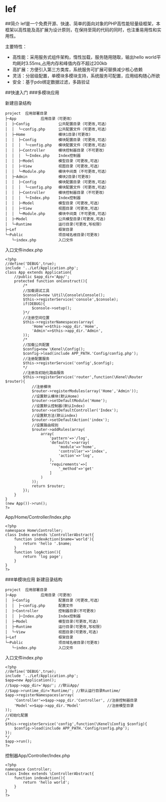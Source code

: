 # lef
##简介
lef是一个免费开源、快速、简单的面向对象的PHP高性能轻量级框架，本框架以高性能及高扩展为设计原则，在保持至简的代码的同时，也注重易用性和实用性。

主要特性：

- 高性能：采用服务式组件架构，惰性加载，服务随用随取，输出hello world平均耗时3.55ms,占用内存和峰值内存不超过200kb
- 高扩展：方便引入第三方类库，系统服务可扩展可替换减少核心依赖
- 灵活：分层级配置，单模块多模块支持，系统服务可配置，应用结构随心所欲
- 安全：基于pdo绑定数据过滤，多路验证

##快速入门
###多模块应用

新建目录结构

    project  应用部署目录
    ├─App           应用目录（可更改）
    │  ├─Config             公共配置目录（可更改,可选）
    │  │  └─config.php      公共配置文件（可更改,可选）
    │  ├─Home               模块1目录(可更改)  
    │  │  ├─Config          模块配置目录（可更改,可选）
    │  │  │  └─config.php   模块配置文件（可更改,可选）
    │  │  ├─Controller      模块控制器目录（不可更改）
    │  │  │  └─Index.php    Index控制器
    │  │  ├─Model           模型目录（可更改,可选）
    │  │  ├─View            视图目录（可更改,可选）
    │  │  └─Module.php      模块中间类（不可更改,可选）
    │  ├─Admin              模块2目录(可更改)  
    │  │  ├─Config          模块配置目录（可更改,可选）
    │  │  │  └─config.php   模块配置文件（可更改,可选）
    │  │  ├─Controller      模块控制器目录（不可更改）
    │  │  │  └─Index.php    Index控制器
    │  │  ├─Model           模型目录（可更改,可选）
    │  │  ├─View            视图目录（可更改,可选）
    │  │  └─Module.php      模块中间类（不可更改,可选）
    │  ├─Model              公共模型目录(可更改,可选)
    │  └─Runtime            运行目录(可更改,写权限)
    ├─Lef                   框架目录
    └─Public                项目域名根目录(可更改)
       └─index.php          入口文件

入口文件index.php

```
<?php
//define('DEBUG',true);
include '../Lef/Application.php';
class App extends Application{
    //public $app_dir='App/';
    protected function onConstruct(){
        /*
        //加载调试工具
        $console=new \Util\Console\Console();
        $this->registerService('console',$console);
        if(DEBUG){
            $console->setup();
        }*/
        //注册空间位置
        $this->registerNamespaces(array(
            'Home'=>$this->app_dir.'Home',
            'Admin'=>$this->app_dir.'Admin',
        ));
        /*
        //加载公共配置
        $config=new \Kenel\Config();
        $config->load(include APP_PATH.'Config/config.php');
        //注册配置服务
        $this->registerService('config',$config);
        */
        //注册及初始化路由服务
        $this->registerService('router',function(\Kenel\Router $router){
            //注册模块
            $router->registerModules(array('Home','Admin'));
            //设置默认模块(默认Home)
            $router->setDefaultModule('Home');
            //设置默认控制器(默认Index)
            $router->setDefaultController('Index');
            //设置默方法(默认index)
            $router->setDefaultAction('index');
            //设置路由规则
            $router->addRules(array(
                array(
                    'pattern'=>'/log',
                    'defaults'=>array(
                        'module'=>'home',
                        'controller'=>'index',
                        'action'=>'log',
                    ),
                    'requirements'=>[
                        '_method'=>'get'
                    ]
                )
            ));
            return $router;
        });
    }
}
(new App())->run();
?>
```

App/Home/Controller/Index.php

```
<?php
namespace Home\Controller;
class Index extends \ControllerAbstract{
    function indexAction($name='world'){
        return 'hello '.$name;
    }
    function logAction(){
        return 'log page';
    }
}
?>
```

###单模块应用
新建目录结构

    project  应用部署目录
    ├─App           应用目录（可更改）
    │  ├─Config             配置目录（可更改,可选）
    │  │  ├─config.php      配置文件
    │  ├─Controller         控制器目录(不可更改)
    │  │  ├─Index.php       Index控制器
    │  ├─Model              模型目录(可更改,可选)
    │  ├─Runtime            运行目录(可更改,写权限)
    │  └─View               视图目录(可更改,可选)
    ├─Lef                   框架目录
    └─Public                项目域名根目录(可更改)
       └─index.php          入口文件

入口文件index.php

```
<?php
//define('DEBUG',true);
include '../Lef/Application.php';
$app=new Application();
//$app->app_dir='App/'; //默认App/
//$app->runtime_dir='Runtime/'; //默认运行目录Runtime/
$app->registerNamespaces(array(
    'Controller'=>$app->app_dir.'Controller', //注册控制器目录
    'Model'=>$app->app_dir.'Model'            //注册模型目录
));
//初始化配置
/*
$this->registerService('config',function(\Kenel\Config $config){
    $config->load(include APP_PATH.'Config/config.php');
});
*/
$app->run();
?>
```

控制器App/Controller/Index.php

```
<?php
namespace Controller;
class Index extends \ControllerAbstract{
    function indexAction(){
        return 'hello world';
    }
}
?>
```




